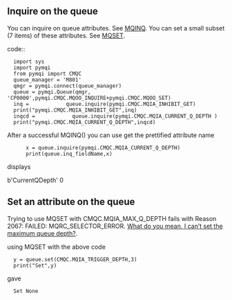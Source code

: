 ## Inquire on the queue

You can inquire on queue attributes.  See [MQINQ](https://www.ibm.com/docs/en/ibm-mq/9.2?topic=calls-mqinq-inquire-object-attributes#q101840___q101840_1).
You can set a small subset (7 items) of these attributes. See [MQSET](https://www.ibm.com/docs/en/ibm-mq/9.2?topic=calls-mqset-set-object-attributes).
 
code::

      import sys 
      import pymqi 
      from pymqi import CMQC 
      queue_manager = 'M801' 
      qmgr = pymqi.connect(queue_manager) 
      queue = pymqi.Queue(qmgr, 'CP0000',pymqi.CMQC.MQOO_INQUIRE+pymqi.CMQC.MQOO_SET) 
      inq =            queue.inquire(pymqi.CMQC.MQIA_INHIBIT_GET) 
      print("pymqi.CMQC.MQIA_INHIBIT_GET",inq) 
      inqcd =            queue.inquire(pymqi.CMQC.MQIA_CURRENT_Q_DEPTH ) 
      print("pymqi.CMQC.MQIA_CURRENT_Q_DEPTH",inqcd) 

After a successful MQINQ() you can use get the prettified attribute name

```         
      x = queue.inquire(pymqi.CMQC.MQIA_CURRENT_Q_DEPTH) 
      print(queue.inq_fieldName,x)   
```

displays

  b'CurrentQDepth' 0                                                                                   

## Set an attribute on the queue

Trying to use MQSET with CMQC.MQIA_MAX_Q_DEPTH fails with Reason 2067: FAILED: MQRC_SELECTOR_ERROR. [What do you mean, I can’t set the maximum queue depth?](https://colinpaice.blog/2022/01/25/what-do-you-mean-i-cant-set-the-maximum-queue-depth/).

using MQSET with the above code

      y = queue.set(CMQC.MQIA_TRIGGER_DEPTH,3) 
      print("Set",y) 

gave

      Set None 



